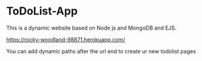 # ToDoList-App
This is a dynamic website based on Node js and MongoDB and EJS.

https://rocky-woodland-98871.herokuapp.com/

You can add dynamic paths after the url end to create ur new todolist pages
